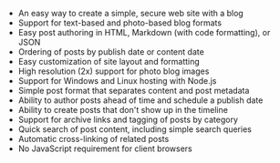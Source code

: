 - An easy way to create a simple, secure web site with a blog
- Support for text-based and photo-based blog formats
- Easy post authoring in HTML, Markdown (with code formatting), or JSON
- Ordering of posts by publish date or content date
- Easy customization of site layout and formatting
- High resolution (2x) support for photo blog images
- Support for Windows and Linux hosting with Node.js
- Simple post format that separates content and post metadata
- Ability to author posts ahead of time and schedule a publish date
- Ability to create posts that don't show up in the timeline
- Support for archive links and tagging of posts by category
- Quick search of post content, including simple search queries
- Automatic cross-linking of related posts
- No JavaScript requirement for client browsers
